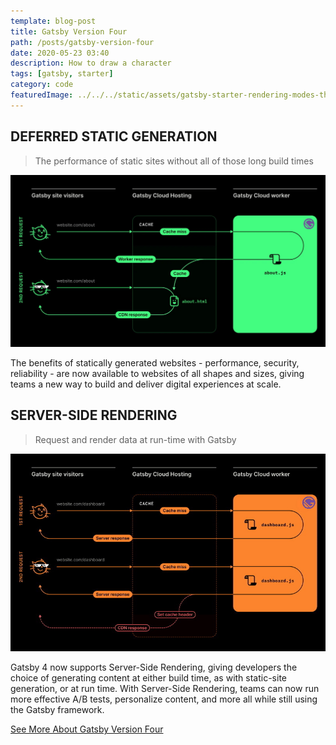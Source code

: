 ```yaml
---
template: blog-post
title: Gatsby Version Four
path: /posts/gatsby-version-four
date: 2020-05-23 03:40
description: How to draw a character
tags: [gatsby, starter]
category: code 
featuredImage: ../../../static/assets/gatsby-starter-rendering-modes-thumbnail-wide.jpg
---
```


## DEFERRED STATIC GENERATION

> The performance of static sites without all of those long build times

![DSG](../../../static/assets/DSG_for_blog_article_and_G4_overview_page.jpg "Statically Generated Websites")

The benefits of statically generated websites - performance, security, reliability - are now available to websites of all shapes and sizes, giving teams a new way to build and deliver digital experiences at scale.

## SERVER-SIDE RENDERING

> Request and render data at run-time with Gatsby

![SSR](../../../static/assets/SSR_for_blog_article_and_G4_overview_page.jpg "Render Data At Run-time")

Gatsby 4 now supports Server-Side Rendering, giving developers the choice of generating content at either build time, as with static-site generation, or at run time. With Server-Side Rendering, teams can now run more effective A/B tests, personalize content, and more all while still using the Gatsby framework.

[See More About Gatsby Version Four](https://www.gatsbyjs.com/gatsby-4/)

